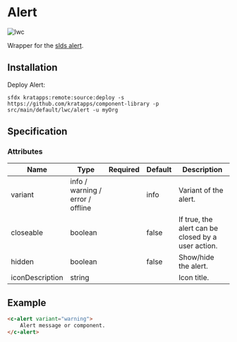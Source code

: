 # Alert
![lwc](https://img.shields.io/badge/component-blue)

Wrapper for the [slds alert](https://www.lightningdesignsystem.com/components/alert/).

## Installation
Deploy Alert:
```
sfdx kratapps:remote:source:deploy -s https://github.com/kratapps/component-library -p src/main/default/lwc/alert -u myOrg
```

## Specification

### Attributes
| Name            | Type                                | Required | Default | Description                                        |
|-----------------|-------------------------------------|----------|---------|----------------------------------------------------|
| variant         | info / warning / error / offline    |          | info    | Variant of the alert.                              |
| closeable       | boolean                             |          | false   | If true, the alert can be closed by a user action. |
| hidden          | boolean                             |          | false   | Show/hide the alert.                               |
| iconDescription | string                              |          |         | Icon title.                                        |

## Example
```html
<c-alert variant="warning">
    Alert message or component.
</c-alert>
```
